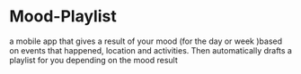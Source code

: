# Mood-Playlist

a mobile app that gives a result of your mood (for the day or week )based on events that happened, location and activities. Then automatically drafts a playlist for you depending on the mood result	
